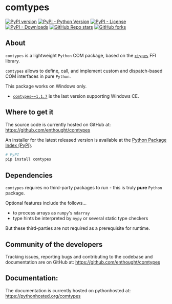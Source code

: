 # comtypes

[![PyPI version](https://badge.fury.io/py/comtypes.svg)](https://pypi.org/project/comtypes/) [![PyPI - Python Version](https://img.shields.io/pypi/pyversions/comtypes)](https://pypi.org/project/comtypes/) [![PyPI - License](https://img.shields.io/pypi/l/comtypes)](https://pypi.org/project/comtypes/) [![PyPI - Downloads](https://img.shields.io/pypi/dd/comtypes)](https://pypi.org/project/comtypes/)
[![GitHub Repo stars](https://img.shields.io/github/stars/enthought/comtypes?style=social)](https://github.com/enthought/comtypes/stargazers) [![GitHub forks](https://img.shields.io/github/forks/enthought/comtypes?style=social)](https://github.com/enthought/comtypes/network/members)

## About

`comtypes` is a lightweight `Python` COM package, based on the [`ctypes`](https://docs.python.org/library/ctypes.html) FFI library.

`comtypes` allows to define, call, and implement custom and dispatch-based COM interfaces in pure `Python`.

This package works on Windows only.
- [`comtypes==1.1.7`](https://pypi.org/project/comtypes/1.1.7/) is the last version supporting Windows CE.

## Where to get it

The source code is currently hosted on GitHub at:
https://github.com/enthought/comtypes

An installer for the latest released version is available at the [Python Package Index (PyPI)](https://pypi.org/project/comtypes).

```sh
# PyPI
pip install comtypes
```

## Dependencies

`comtypes` requires no third-party packages to run - this is truly **pure** `Python` package.

Optional features include the follows...
- to process arrays as `numpy`'s `ndarray`
- type hints be interpreted by `mypy` or several static type checkers

But these third-parties are not required as a prerequisite for runtime.

## Community of the developers

Tracking issues, reporting bugs and contributing to the codebase and documentation are on GitHub at:
https://github.com/enthought/comtypes

## Documentation:

The documentation is currently hosted on pythonhosted at:
https://pythonhosted.org/comtypes
